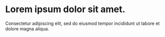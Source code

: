 # Lorem ipsum dolor sit amet.

Consectetur adipiscing elit, sed do eiusmod tempor incididunt ut labore et dolore magna aliqua.
